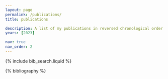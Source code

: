 ```yaml
---
layout: page
permalink: /publications/
title: publications

description: A list of my publications in reversed chronological order.
years: [2023]

nav: true
nav_order: 2
---
```


<!-- _pages/publications.md -->

<!-- Bibsearch Feature -->

{% include bib_search.liquid %}

<div class="publications">

{% bibliography %}

</div>
